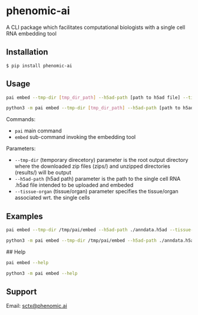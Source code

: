 # phenomic-ai

A CLI package which facilitates computational biologists with a single cell RNA embedding tool

## Installation

`$ pip install phenomic-ai`

## Usage

```bash
pai embed --tmp-dir [tmp_dir_path] --h5ad-path [path to h5ad file] --tissue-organ [tissue organ]

python3 -m pai embed --tmp-dir [tmp_dir_path] --h5ad-path [path to h5ad file] --tissue-organ [tissue organ]
```

Commands:

- `pai` main command
- `embed` sub-command invoking the embedding tool

Parameters:

- `--tmp-dir` (temporary direcetory) parameter is the root output directory where the downloaded zip files (zips/) and unzipped directories (results/) will be output
- `--h5ad-path` (h5ad path) parameter is the path to the single cell RNA .h5ad file intended to be uploaded and embeded
- `--tissue-organ` (tissue/organ) parameter specifies the tissue/organ associated wrt. the single cells

## Examples

```bash
pai embed --tmp-dir /tmp/pai/embed --h5ad-path ./anndata.h5ad --tissue-organ adipose

python3 -m pai embed --tmp-dir /tmp/pai/embed --h5ad-path ./anndata.h5ad --tissue-organ adipose
```

## Help

```bash
pai embed --help

python3 -m pai embed --help
```

## Support

Email: <sctx@phenomic.ai>
